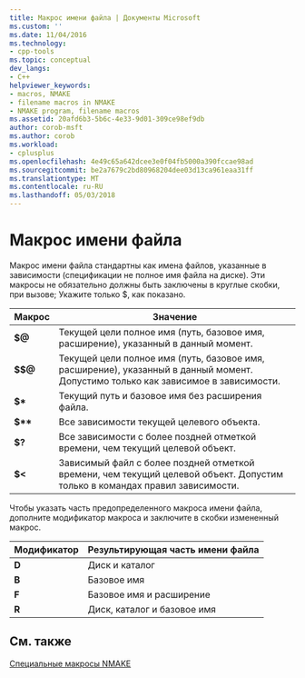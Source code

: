```yaml
---
title: Макрос имени файла | Документы Microsoft
ms.custom: ''
ms.date: 11/04/2016
ms.technology:
- cpp-tools
ms.topic: conceptual
dev_langs:
- C++
helpviewer_keywords:
- macros, NMAKE
- filename macros in NMAKE
- NMAKE program, filename macros
ms.assetid: 20afd6b3-5b6c-4e33-9d01-309ce98ef9db
author: corob-msft
ms.author: corob
ms.workload:
- cplusplus
ms.openlocfilehash: 4e49c65a642dcee3e0f04fb5000a390fccae98ad
ms.sourcegitcommit: be2a7679c2bd80968204dee03d13ca961eaa31ff
ms.translationtype: MT
ms.contentlocale: ru-RU
ms.lasthandoff: 05/03/2018
---
```

# <a name="filename-macros"></a>Макрос имени файла
Макрос имени файла стандартны как имена файлов, указанные в зависимости (спецификации не полное имя файла на диске). Эти макросы не обязательно должны быть заключены в круглые скобки, при вызове; Укажите только $, как показано.  
  
|Макрос|Значение|  
|-----------|-------------|  
|**$@**|Текущей цели полное имя (путь, базовое имя, расширение), указанный в данный момент.|  
|**$$@**|Текущей цели полное имя (путь, базовое имя, расширение), указанный в данный момент. Допустимо только как зависимое в зависимости.|  
|**$\***|Текущий путь и базовое имя без расширения файла.|  
|**$\*\***|Все зависимости текущей целевого объекта.|  
|**$?**|Все зависимости с более поздней отметкой времени, чем текущий целевой объект.|  
|**$<**|Зависимый файл с более поздней отметкой времени, чем текущий целевой объект. Допустим только в командах правил зависимости.|  
  
 Чтобы указать часть предопределенного макроса имени файла, дополните модификатор макроса и заключите в скобки измененный макрос.  
  
|Модификатор|Результирующая часть имени файла|  
|--------------|-----------------------------|  
|**D**|Диск и каталог|  
|**B**|Базовое имя|  
|**F**|Базовое имя и расширение|  
|**R**|Диск, каталог и базовое имя|  
  
## <a name="see-also"></a>См. также  
 [Специальные макросы NMAKE](../build/special-nmake-macros.md)